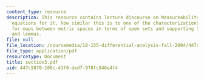 ```yaml
---
content_type: resource
description: This resource contains lecture discourse on Measureability of Functions,
  equations for it, how similar this is to one of the characterizations of continuity
  for maps between metric spaces in terms of open sets and supporting theorems, prpopositions
  and lemmas.
file: null
file_location: /coursemedia/18-155-differential-analysis-fall-2004/447c5870100c43f0ded7978fc946e4f4_section3.pdf
file_type: application/pdf
resourcetype: Document
title: section3.pdf
uid: 447c5870-100c-43f0-ded7-978fc946e4f4
---
```

